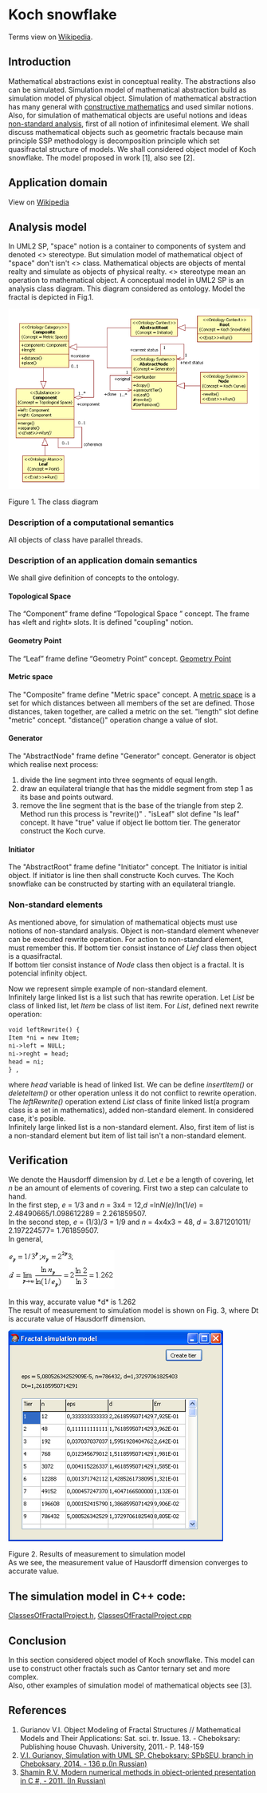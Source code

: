 # Koch snowflake
Terms view on [Wikipedia](https://en.wikipedia.org/wiki/Fractal).
## Introduction
Mathematical abstractions exist in conceptual reality. The abstractions also can be simulated. 
Simulation model of mathematical abstraction build as simulation model of physical object.
Simulation of mathematical abstraction has many general with [constructive mathematics](https://en.wikipedia.org/wiki/Constructivism_(mathematics)) and used similar notions.
Also, for simulation of mathematical objects are useful notions and ideas [non-standard analysis](https://en.wikipedia.org/wiki/Non-standard_analysis), 
first of all notion of infinitesimal element.
We shall discuss mathematical objects such as geometric fractals because main principle SSP methodology is 
decomposition principle which set quasifractal structure of models. 
We shall considered object model of Koch snowflake. The model proposed in work [1], also see [2].

## Application domain

View on [Wikipedia](https://en.wikipedia.org/wiki/Koch_snowflake)

## Analysis model
In UML2 SP, "space" notion is a container to components of system and denoted <<Space>> stereotype. 
But simulation model of mathematical object of "space" don't isn't <<Space>> class. 
Mathematical objects are objects of mental realty and simulate as objects of physical realty. 
<<Exist>> stereotype mean an operation to mathematical object.
A conceptual model in UML2 SP is an analysis class diagram. This diagram considered as ontology. 
Model the fractal is depicted in Fig.1.

<p><img src="FractalClassDiagram.png" alt="" /></p>
Figure 1. The class diagram<br/>

### Description of a computational semantics
All objects of class have parallel threads.

### Description of an application domain semantics

We shall give definition of concepts to the ontology.

#### Topological Space
The “Component” frame define “Topological Space
” concept. The frame has «left and right» slots. It is defined "coupling" notion.

#### Geometry Point
The “Leaf” frame define “Geometry Point” concept. 
[Geometry Point](https://en.wikipedia.org/wiki/Point_(geometry))

#### Metric space
The "Composite" frame define "Metric space" concept.
A [metric space](https://en.wikipedia.org/wiki/Metric_space
) is a set for which distances between all members of the set are defined. Those distances, 
taken together, are called a metric on the set. "length" slot define "metric" concept. 
"distance()" operation  change a value of slot.

#### Generator
The "AbstractNode" frame define "Generator" concept. 
Generator is object which realise next process:
1. divide the line segment into three segments of equal length.
2. draw an equilateral triangle that has the middle segment from step 1 as its base and points outward.
3. remove the line segment that is the base of the triangle from step 2.
Method run this process is "revrite()" .
"isLeaf" slot define "Is leaf" concept. It have "true" value if object lie bottom tier.
The generator construct the Koch curve.

#### Initiator
The "AbstractRoot" frame define "Initiator" concept. 
The Initiator is initial object. If initiator is line then shall constructe Koch curves.
The Koch snowflake can be constructed by starting with an equilateral triangle.

### Non-standard elements
As mentioned above, for simulation of mathematical objects must use notions of non-standard analysis.
Object is non-standard element whenever can be executed rewrite operation. 
For action to non-standard element, must remember this.
If bottom tier consist instance of *Lief* class then object is a quasifractal.<br/>
If bottom tier consist instance of *Node* class then object is a fractal. It is potencial infinity object.<br/>

Now we represent simple example of non-standard element.<br/> 
Infinitely large linked list is a list such that has rewrite operation. Let *List* be class of linked list, let *Item* be class of list item. 
For *List*, defined next rewrite operation:
```
void leftRewrite() {
Item *ni = new Item;
ni->left = NULL;
ni->reght = head;
head = ni;
} ,
``` 
where *head* variable is head of linked list.
We can be define *insertItem()* or *deleteItem()* or other operation unless it do not conflict to rewrite operation. 
The *leftRewrite()* operation extend *List* class of finite linked list(a program class is a set in mathematics), 
added non-standard element. In considered case, it's posible.<br/>
Infinitely large linked list is a non-standard element. Also, first item of list is a non-standard element 
but item of list tail isn't a non-standard element.

## Verification
We denote the Hausdorff dimension by *d*. Let *e* be a length of covering, 
let *n* be an amount of elements of covering. First two a step can calculate to hand.<br/> 
In the first step, *e* = 1/3 and *n* = 3x4 = 12,*d* =ln*N(e)*/ln(1/*e*) = 2.48490665/1.098612289 = 2.261859507.<br/> 
In the second step, *e* = (1/3)/3 = 1/9 and *n* = 4x4x3 = 48, *d* = 3.871201011/ 2.197224577= 1.761859507.<br/>In general, 
<p><img src="lim.png" alt="" /></p> 
In this way, accurate value *d* is 1.262<br/> 
The result of measurement to simulation model is shown on Fig. 3, where Dt is accurate value of Hausdorff dimension.
<p><img src="Screenshot.png" alt="" /></p>
Figure 2. Results of measurement to simulation model<br/>
As we see, the measurement value of Hausdorff dimension converges to accurate value.

## The simulation model in C++ code:  
[ClassesOfFractalProject.h](https://github.com/vgurianov/uml-sp/blob/master/examples/fractal/ClassesOfFractalProject.h), 
[ClassesOfFractalProject.cpp](https://github.com/vgurianov/uml-sp/blob/master/examples/fractal/ClassesOfFractalProject.cpp)

## Conclusion
In this section considered object model of Koch snowflake. This model can use to construct other fractals such as Cantor ternary set and more complex.<br/>
Also, other examples of simulation model of mathematical objects see [3]. 

## References
1.	Gurianov V.I. Object Modeling of Fractal Structures // Mathematical Models and Their Applications: 
Sat. sci. tr. Issue. 13. - Cheboksary: Publishing house Chuvash. University, 2011.- P. 148-159
2.	[V.I. Gurianov, Simulation with UML SP. Cheboksary: SPbSEU, branch in Cheboksary, 2014. - 136 p.(In Russian)](http://simulation.su/static/en-books.html)
3.	[Shamin R.V. Modern numerical methods in object-oriented presentation in C #, - 2011. (In Russian)](http://www.intuit.ru/studies/courses/671/527/info)



